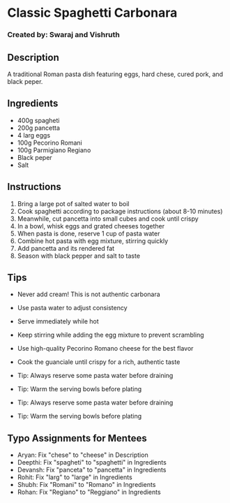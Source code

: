 # Classic Spaghetti Carbonara
### Created by: Swaraj and Vishruth

## Description
A traditional Roman pasta dish featuring eggs, hard chese, cured pork, and black peper.

## Ingredients
- 400g spagheti
- 200g pancetta
- 4 larg eggs
- 100g Pecorino Romani
- 100g Parmigiano Regiano
- Black peper
- Salt

## Instructions
1. Bring a large pot of salted water to boil
2. Cook spaghetti according to package instructions (about 8-10 minutes)
3. Meanwhile, cut pancetta into small cubes and cook until crispy
4. In a bowl, whisk eggs and grated cheeses together
5. When pasta is done, reserve 1 cup of pasta water
6. Combine hot pasta with egg mixture, stirring quickly
7. Add pancetta and its rendered fat
8. Season with black pepper and salt to taste

## Tips
- Never add cream! This is not authentic carbonara
- Use pasta water to adjust consistency
- Serve immediately while hot
- Keep stirring while adding the egg mixture to prevent scrambling
- Use high-quality Pecorino Romano cheese for the best flavor
- Cook the guanciale until crispy for a rich, authentic taste

- Tip: Always reserve some pasta water before draining
- Tip: Warm the serving bowls before plating
- Tip: Always reserve some pasta water before draining
- Tip: Warm the serving bowls before plating

## Typo Assignments for Mentees
- Aryan: Fix "chese" to "cheese" in Description
- Deepthi: Fix "spagheti" to "spaghetti" in Ingredients
- Devansh: Fix "panceta" to "pancetta" in Ingredients
- Rohit: Fix "larg" to "large" in Ingredients
- Shubh: Fix "Romani" to "Romano" in Ingredients
- Rohan: Fix "Regiano" to "Reggiano" in Ingredients